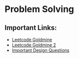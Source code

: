 # Problem Solving

## Important Links:

 - [Leetcode Goldmine](https://www.linkedin.com/posts/arpit-adlakha-30691a101_from-novice-to-pro-in-dsa-this-will-activity-7116301118653009920-rEc-?utm_source=share&utm_medium=member_desktop)
 - [Leetcode Goldmine 2](https://www.linkedin.com/posts/riti-nema-707b1719b_leetcode-dsa-compensation-activity-7123910331457748992-fpo8?utm_source=share&utm_medium=member_desktop)
 - [Important Design Questions](https://github.com/ashishps1/awesome-system-design-resources/blob/main/README.md#system-design-interview-problems)
